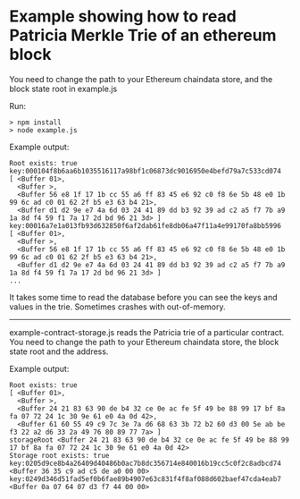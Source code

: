 # Example showing how to read Patricia Merkle Trie of an ethereum block

You need to change the path to your Ethereum chaindata store, and the block state root in example.js

Run:

```
> npm install
> node example.js
```

Example output:

```
Root exists: true
key:000104f8b6aa6b1035516117a98bf1c06873dc9016950e4befd79a7c533cd074
[ <Buffer 01>,
  <Buffer >,
  <Buffer 56 e8 1f 17 1b cc 55 a6 ff 83 45 e6 92 c0 f8 6e 5b 48 e0 1b 99 6c ad c0 01 62 2f b5 e3 63 b4 21>,
  <Buffer d1 d2 9e e7 4a 6d 03 24 41 89 dd b3 92 39 ad c2 a5 f7 7b a9 1a 8d f4 59 f1 7a 17 2d bd 96 21 3d> ]
key:00016a7e1a013fb93d632850f6af2dab61fe8db06a47f11a4e99170fa8bb5996
[ <Buffer 01>,
  <Buffer >,
  <Buffer 56 e8 1f 17 1b cc 55 a6 ff 83 45 e6 92 c0 f8 6e 5b 48 e0 1b 99 6c ad c0 01 62 2f b5 e3 63 b4 21>,
  <Buffer d1 d2 9e e7 4a 6d 03 24 41 89 dd b3 92 39 ad c2 a5 f7 7b a9 1a 8d f4 59 f1 7a 17 2d bd 96 21 3d> ]
...
```

It takes some time to read the database before you can see the keys and values in the trie.
Sometimes crashes with out-of-memory.

---

example-contract-storage.js reads the Patricia trie of a particular contract.
You need to change the path to your Ethereum chaindata store, the block state root and the address.

Example output:

```
Root exists: true
[ <Buffer 01>,
  <Buffer >,
  <Buffer 24 21 83 63 90 de b4 32 ce 0e ac fe 5f 49 be 88 99 17 bf 8a fa 07 72 24 1c 30 9e 61 e0 4a 0d 42>,
  <Buffer 61 60 55 49 c9 7c 3e 7a d6 68 63 3b 72 b2 60 d3 00 5e ab be f3 22 a2 d6 33 2a 49 76 80 89 77 7a> ]
storageRoot <Buffer 24 21 83 63 90 de b4 32 ce 0e ac fe 5f 49 be 88 99 17 bf 8a fa 07 72 24 1c 30 9e 61 e0 4a 0d 42>
Storage root exists: true
key:0205d9ce8b4a26409d40486b0ac7b8dc356714e840016b19cc5c0f2c8adbcd74
<Buffer 36 35 c9 ad c5 de a0 00 00>
key:0249d346d51fad5ef0b6fae89b4907e63c831f4f8af088d602baef47cda4eab7
<Buffer 0a 07 64 07 d3 f7 44 00 00>
```